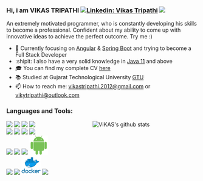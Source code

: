 
### Hi, i am VIKAS TRIPATHI [![Linkedin: Vikas Tripathi](https://img.shields.io/badge/-VikasTripathi-blue?style=flat-square&logo=Linkedin&logoColor=white&link=https://www.linkedin.com/in/vikas--tripathi/)](https://www.linkedin.com/in/vikas--tripathi/) <img src="https://raw.githubusercontent.com/MartinHeinz/MartinHeinz/master/wave.gif" width="30px">

<p align="left"> An extremely motivated programmer, who is constantly developing his skills to become a professional. Confident about my ability to come up with innovative ideas to achieve the perfect outcome. Try me :)

- 🌱 Currently focusing on [Angular](https://github.com/angular/angular) & [Spring Boot](https://github.com/spring/spring) and trying to become a Full Stack Developer
- :shipit: I also have a very solid knowledge in [Java 11](https://www.oracle.com/java/technologies/javase-downloads.html) and above 
- 🎓 You can find my complete CV [here](https://www.linkedin.com/in/vikas--tripathi/)
- 📚 Studied at Gujarat Technological University [GTU](https://www.gtu.ac.in/)
- 📫 How to reach me: vikastripathi.2012@gmail.com or vikytripathi@outlook.com

### Languages and Tools:

<!-- Your github readme stats
You can use this api: https://github.com/anuraghazra/github-readme-stats
-->
<p>
    <img width="55%" align="right" alt="VIKAS's github stats" src="https://github-readme-stats.vercel.app/api?username=TripathiViky&show_icons=true&theme=dracula" />
  
  
  <!-- Your languages and tools. Be careful with the alignment. 
  You can use this sites to get logos: https://www.vectorlogo.zone or https://simpleicons.org/
  -->
   <img width="10%" src="https://www.vectorlogo.zone/logos/java/java-ar21.svg">
   <img width="10%" src="https://www.vectorlogo.zone/logos/git-scm/git-scm-ar21.svg">
   <img width="10%" src="https://github.com/angular/angular/blob/master/aio/src/assets/images/logos/angular/angular.png">
   <img width="10%" src="https://www.vectorlogo.zone/logos/javascript/javascript-ar21.svg">
   <br />
   <img width="10%" src="https://www.vectorlogo.zone/logos/kubernetes/kubernetes-ar21.svg">
   <img width="10%" src="https://www.vectorlogo.zone/logos/js_webpack/js_webpack-ar21.svg">
   <img width="10%" src="https://www.vectorlogo.zone/logos/sqlite/sqlite-ar21.svg">
   <img width="10%" src="https://www.vectorlogo.zone/logos/netlifyapp_watercss/netlifyapp_watercss-ar21.svg">
   <br />
   <img width="10%" src="https://www.vectorlogo.zone/logos/w3_html5/w3_html5-ar21.svg">
   <img width="10%" src="https://avatars.githubusercontent.com/u/15981345?s=200&v=4">
   <img width="10%" src="https://www.vectorlogo.zone/logos/springio/springio-ar21.svg">
   <img width="10%" src="https://raw.githubusercontent.com/github/explore/80688e429a7d4ef2fca1e82350fe8e3517d3494d/topics/android/android.png">
   <br />
   <img width="10%" src="https://www.vectorlogo.zone/logos/nodejs/nodejs-ar21.svg">
   <img width="10%" src="https://www.vectorlogo.zone/logos/nodemonio/nodemonio-ar21.svg">
   <img width="10%" src="https://raw.githubusercontent.com/github/explore/80688e429a7d4ef2fca1e82350fe8e3517d3494d/topics/docker/docker.png">
   <img width="10%" src="https://www.vectorlogo.zone/logos/gradle/gradle-ar21.svg">
   <br />
</p>


